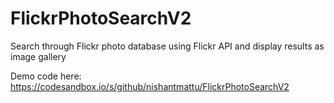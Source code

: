 # FlickrPhotoSearchV2

Search through Flickr photo database using Flickr API and display results as image gallery

Demo code here: https://codesandbox.io/s/github/nishantmattu/FlickrPhotoSearchV2
